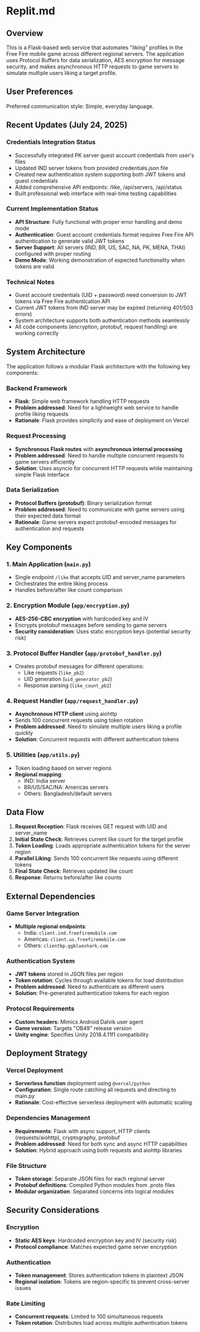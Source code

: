 # Replit.md

## Overview

This is a Flask-based web service that automates "liking" profiles in the Free Fire mobile game across different regional servers. The application uses Protocol Buffers for data serialization, AES encryption for message security, and makes asynchronous HTTP requests to game servers to simulate multiple users liking a target profile.

## User Preferences

Preferred communication style: Simple, everyday language.

## Recent Updates (July 24, 2025)

### Credentials Integration Status
- Successfully integrated PK server guest account credentials from user's files
- Updated IND server tokens from provided credentials.json file
- Created new authentication system supporting both JWT tokens and guest credentials
- Added comprehensive API endpoints: /like, /api/servers, /api/status
- Built professional web interface with real-time testing capabilities

### Current Implementation Status
- **API Structure**: Fully functional with proper error handling and demo mode
- **Authentication**: Guest account credentials format requires Free Fire API authentication to generate valid JWT tokens
- **Server Support**: All servers (IND, BR, US, SAC, NA, PK, MENA, THAI) configured with proper routing
- **Demo Mode**: Working demonstration of expected functionality when tokens are valid

### Technical Notes
- Guest account credentials (UID + password) need conversion to JWT tokens via Free Fire authentication API
- Current JWT tokens from IND server may be expired (returning 401/503 errors)
- System architecture supports both authentication methods seamlessly
- All code components (encryption, protobuf, request handling) are working correctly

## System Architecture

The application follows a modular Flask architecture with the following key components:

### Backend Framework
- **Flask**: Simple web framework handling HTTP requests
- **Problem addressed**: Need for a lightweight web service to handle profile liking requests
- **Rationale**: Flask provides simplicity and ease of deployment on Vercel

### Request Processing
- **Synchronous Flask routes** with **asynchronous internal processing**
- **Problem addressed**: Need to handle multiple concurrent requests to game servers efficiently
- **Solution**: Uses asyncio for concurrent HTTP requests while maintaining simple Flask interface

### Data Serialization
- **Protocol Buffers (protobuf)**: Binary serialization format
- **Problem addressed**: Need to communicate with game servers using their expected data format
- **Rationale**: Game servers expect protobuf-encoded messages for authentication and requests

## Key Components

### 1. Main Application (`main.py`)
- Single endpoint `/like` that accepts UID and server_name parameters
- Orchestrates the entire liking process
- Handles before/after like count comparison

### 2. Encryption Module (`app/encryption.py`)
- **AES-256-CBC encryption** with hardcoded key and IV
- Encrypts protobuf messages before sending to game servers
- **Security consideration**: Uses static encryption keys (potential security risk)

### 3. Protocol Buffer Handler (`app/protobuf_handler.py`)
- Creates protobuf messages for different operations:
  - Like requests (`like_pb2`)
  - UID generation (`uid_generator_pb2`) 
  - Response parsing (`like_count_pb2`)

### 4. Request Handler (`app/request_handler.py`)
- **Asynchronous HTTP client** using aiohttp
- Sends 100 concurrent requests using token rotation
- **Problem addressed**: Need to simulate multiple users liking a profile quickly
- **Solution**: Concurrent requests with different authentication tokens

### 5. Utilities (`app/utils.py`)
- Token loading based on server regions
- **Regional mapping**:
  - IND: India server
  - BR/US/SAC/NA: Americas servers  
  - Others: Bangladesh/default servers

## Data Flow

1. **Request Reception**: Flask receives GET request with UID and server_name
2. **Initial State Check**: Retrieves current like count for the target profile
3. **Token Loading**: Loads appropriate authentication tokens for the server region
4. **Parallel Liking**: Sends 100 concurrent like requests using different tokens
5. **Final State Check**: Retrieves updated like count
6. **Response**: Returns before/after like counts

## External Dependencies

### Game Server Integration
- **Multiple regional endpoints**:
  - India: `client.ind.freefiremobile.com`
  - Americas: `client.us.freefiremobile.com` 
  - Others: `clientbp.ggblueshark.com`

### Authentication System
- **JWT tokens** stored in JSON files per region
- **Token rotation**: Cycles through available tokens for load distribution
- **Problem addressed**: Need to authenticate as different users
- **Solution**: Pre-generated authentication tokens for each region

### Protocol Requirements
- **Custom headers**: Mimics Android Dalvik user agent
- **Game version**: Targets "OB49" release version
- **Unity engine**: Specifies Unity 2018.4.11f1 compatibility

## Deployment Strategy

### Vercel Deployment
- **Serverless function** deployment using `@vercel/python`
- **Configuration**: Single route catching all requests and directing to main.py
- **Rationale**: Cost-effective serverless deployment with automatic scaling

### Dependencies Management
- **Requirements**: Flask with async support, HTTP clients (requests/aiohttp), cryptography, protobuf
- **Problem addressed**: Need for both sync and async HTTP capabilities
- **Solution**: Hybrid approach using both requests and aiohttp libraries

### File Structure
- **Token storage**: Separate JSON files for each regional server
- **Protobuf definitions**: Compiled Python modules from .proto files
- **Modular organization**: Separated concerns into logical modules

## Security Considerations

### Encryption
- **Static AES keys**: Hardcoded encryption key and IV (security risk)
- **Protocol compliance**: Matches expected game server encryption

### Authentication
- **Token management**: Stores authentication tokens in plaintext JSON
- **Regional isolation**: Tokens are region-specific to prevent cross-server issues

### Rate Limiting
- **Concurrent requests**: Limited to 100 simultaneous requests
- **Token rotation**: Distributes load across multiple authentication tokens